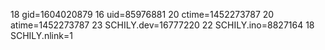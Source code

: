 18 gid=1604020879
16 uid=85976881
20 ctime=1452273787
20 atime=1452273787
23 SCHILY.dev=16777220
22 SCHILY.ino=8827164
18 SCHILY.nlink=1
